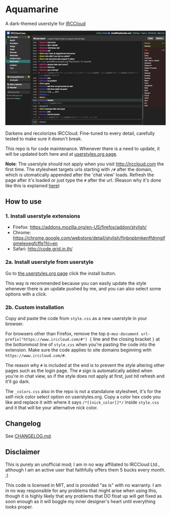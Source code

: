 # Aquamarine
A dark-themed userstyle for [IRCCloud](https://www.irccloud.com)

![Image](https://raw.githubusercontent.com/zvuc/Aquamarine/master/aquamarine-screenshot.png)

Darkens and recolorizes IRCCloud. Fine-tuned to every detail, carefully tested to make sure it doesn't break.

This repo is for code maintenance. Whenever there is a need to update, it will be updated both here and at [userstyles.org page](https://userstyles.org/styles/104692/).

**Note**: The userstyle should not apply when you visit http://irccloud.com the first time. The stylesheet targets urls starting with `/#` after the domain, which is utomatically appended after the 'chat view' loads. Refresh the page after it's loaded or just type the `#` after the url. (Reason why it's done like this is explained [here](/issues/1))


## How to use
### 1. Install userstyle extensions

- Firefox: https://addons.mozilla.org/en-US/firefox/addon/stylish/
- Chrome: https://chrome.google.com/webstore/detail/stylish/fjnbnpbmkenffdnngjfgmeleoegfcffe?hl=en
- Safari: http://code.grid.in.th/

### 2a. Install userstyle from userstyle
Go to [the userstyles.org page](https://userstyles.org/styles/104692/) click the install button. 

This way is recommended because you can easily update the style whenever there is an update pushed by me, and you can also select some options with a click.


### 2b. Custom installation
Copy and paste the code from `style.css` as a new userstyle in your browser. 

For browsers other than Firefox, remove the top `@-moz-document url-prefix("https://www.irccloud.com/#") {` line and the closing bracket `}` at the bottommost line of `style.css` when you're pasting the code into the extension. Make sure the code applies to site domains beginning with `https://www.irccloud.com/#`. 

The reason why `#` is included at the end is to prevent the style altering other pages such as the login page. The `#` sign is automatically added when you're in chat view, so if the style does not apply at first, just hit refresh and it'll go dark.

The `_colors.css` also in the repo is not a standalone stylesheet, it's for the self-nick color select option on userstyles.org. Copy a color hex code you like and replace it with where it says `/*[[nick_color]]*/` inside `style.css` and it that will be your alternative nick color.


## Changelog
See [CHANGELOG.md](/CHANGELOG.md).


## Disclaimer
This is purely an unofficial mod; I am in no way affiliated to IRCCloud Ltd., although I am an active user that faithfully offers them 5 bucks every month. ;)

This code is licensed in MIT, and is provided "as is" with no warranty. I am in no way responsible for any problems that might arise when using this, though it is highly likely that any problems that DO float up will get fixed as soon enough as it will boggle my inner designer's heart until everything looks proper.